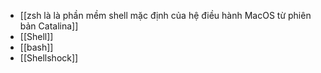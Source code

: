 - [[zsh là là phần mềm shell mặc định của hệ điều hành MacOS từ phiên bản Catalina]]
- [[Shell]]
- [[bash]]
- [[Shellshock]]
